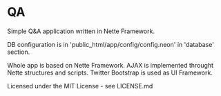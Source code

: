 # QA
Simple Q&amp;A application written in Nette Framework.

DB configuration is in 'public_html/app/config/config.neon' in 'database' section.

Whole app is based on Nette Framework. AJAX is implemented throught Nette structures and scripts. Twitter Bootstrap is used as UI Framework.

Licensed under the MIT License - see LICENSE.md
